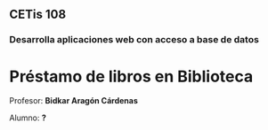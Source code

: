 ## CETis 108
### Desarrolla aplicaciones web con acceso a base de datos

# Préstamo de libros en Biblioteca

Profesor: **Bidkar Aragón Cárdenas**

Alumno: **?**